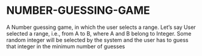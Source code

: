 # NUMBER-GUESSING-GAME
A Number guessing game, in which the user selects a range. Let’s say User selected a range, i.e., from A to B, where A and B belong to Integer. Some random integer will be selected by the system and the user has to guess that integer in the minimum number of guesses
